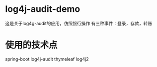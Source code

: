# log4j-audit-demo
这是关于log4g-audit的应用，仿照银行操作
有三种事件：登录，存款，转账
# 使用的技术点
spring-boot log4j-audit thymeleaf log4j2

